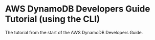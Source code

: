 
# AWS DynamoDB Developers Guide Tutorial (using the CLI) 

The tutorial from the start of the AWS DynamoDB Developers Guide.